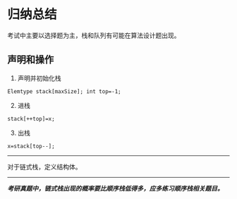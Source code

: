 # 归纳总结
  考试中主要以选择题为主，栈和队列有可能在算法设计题出现。
## 声明和操作
1. 声明并初始化栈

  `Elemtype stack[maxSize]; int top=-1;`
  
2. 进栈

  `stack[++top]=x;`
  
3. 出栈
  
  `x=stack[top--];` 
***
  对于链式栈，定义结构体。
***
  ***考研真题中，链式栈出现的概率要比顺序栈低得多，应多练习顺序栈相关题目。***
